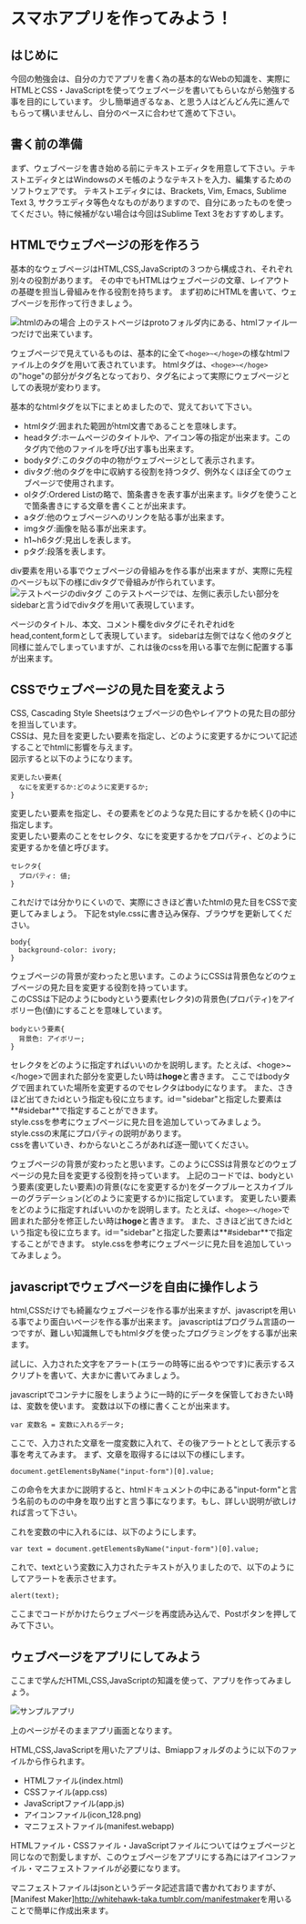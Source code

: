 # スマホアプリを作ってみよう！

## はじめに

 今回の勉強会は、自分の力でアプリを書く為の基本的なWebの知識を、実際にHTMLとCSS・JavaScriptを使ってウェブページを書いてもらいながら勉強する事を目的にしています。
 少し簡単過ぎるなぁ、と思う人はどんどん先に進んでもらって構いませんし、自分のペースに合わせて進めて下さい。

## 書く前の準備

 まず、ウェブページを書き始める前にテキストエディタを用意して下さい。テキストエディタとはWindowsのメモ帳のようなテキストを入力、編集するためのソフトウェアです。
テキストエディタには、Brackets, Vim, Emacs, Sublime Text 3, サクラエディタ等色々なものがありますので、自分にあったものを使ってください。特に候補がない場合は今回はSublime Text 3をおすすめします。

## HTMLでウェブページの形を作ろう

 基本的なウェブページはHTML,CSS,JavaScriptの３つから構成され、それぞれ別々の役割があります。
 その中でもHTMLはウェブページの文章、レイアウトの基礎を担当し骨組みを作る役割を持ちます。
 まず初めにHTMLを書いて、ウェブページを形作って行きましょう。

 ![htmlのみの場合](figure/figure1.png)
 上のテストページはprotoフォルダ内にある、htmlファイル一つだけで出来ています。

 ウェブページで見えているものは、基本的に全て`<hoge>~</hoge>`の様なhtmlファイル上のタグを用いて表されています。
 htmlタグは、`<hoge>~</hoge>`の"hoge"の部分がタグ名となっており、タグ名によって実際にウェブページとしての表現が変わります。
 
 基本的なhtmlタグを以下にまとめましたので、覚えておいて下さい。

 - htmlタグ:囲まれた範囲がhtml文書であることを意味します。
 - headタグ:ホームページのタイトルや、アイコン等の指定が出来ます。このタグ内で他のファイルを呼び出す事も出来ます。
 - bodyタグ:このタグの中の物がウェブページとして表示されます。
 - divタグ:他のタグを中に収納する役割を持つタグ、例外なくほぼ全てのウェブページで使用されます。
 - olタグ:Ordered Listの略で、箇条書きを表す事が出来ます。liタグを使うことで箇条書きにする文章を書くことが出来ます。
 - aタグ:他のウェブページへのリンクを貼る事が出来ます。
 - imgタグ:画像を貼る事が出来ます。
 - h1~h6タグ:見出しを表します。
 - pタグ:段落を表します。

 div要素を用いる事でウェブページの骨組みを作る事が出来ますが、実際に先程のページも以下の様にdivタグで骨組みが作られています。
 ![テストページのdivタグ](figure/figure2.png)
 このテストページでは、左側に表示したい部分をsidebarと言うidでdivタグを用いて表現しています。

 ページのタイトル、本文、コメント欄をdivタグにそれぞれidをhead,content,formとして表現しています。
 sidebarは左側ではなく他のタグと同様に並んでしまっていますが、これは後のcssを用いる事で左側に配置する事が出来ます。

## CSSでウェブページの見た目を変えよう
 CSS, Cascading Style Sheetsはウェブページの色やレイアウトの見た目の部分を担当しています。  
 CSSは、見た目を変更したい要素を指定し、どのように変更するかについて記述することでhtmlに影響を与えます。  
 図示すると以下のようになります。

    変更したい要素{
      なにを変更するか:どのように変更するか;
    }

 変更したい要素を指定し、その要素をどのような見た目にするかを続く{}の中に指定します。  
 変更したい要素のことをセレクタ、なにを変更するかをプロパティ、どのように変更するかを値と呼びます。

    セレクタ{
      プロパティ: 値;
    }

 これだけでは分かりにくいので、実際にさきほど書いたhtmlの見た目をCSSで変更してみましょう。
 下記をstyle.cssに書き込み保存、ブラウザを更新してください。

    body{
      background-color: ivory;
    }

 ウェブページの背景が変わったと思います。このようにCSSは背景色などのウェブページの見た目を変更する役割を持っています。  
 このCSSは下記のようにbodyという要素(セレクタ)の背景色(プロパティ)をアイボリー色(値)にすることを意味しています。
 
    bodyという要素{
      背景色: アイボリー;
    }

 セレクタをどのように指定すればいいのかを説明します。たとえば、\<hoge\>~\</hoge\>で囲まれた部分を変更したい時は**hoge**と書きます。 
 ここではbodyタグで囲まれていた場所を変更するのでセレクタはbodyになります。
 また、さきほど出てきたidという指定も役に立ちます。id＝"sidebar"と指定した要素は**#sidebar**で指定することができます。   
 style.cssを参考にウェブページに見た目を追加していってみましょう。style.cssの末尾にプロパティの説明があります。  
 cssを書いていき、わからないところがあれば逐一聞いてください。

 ウェブページの背景が変わったと思います。このようにCSSは背景などのウェブページの見た目を変更する役割を持っています。
 上記のコードでは、bodyという要素(変更したい要素)の背景(なにを変更するか)をダークブルーとスカイブルーのグラデーション(どのように変更するか)に指定しています。
 変更したい要素をどのように指定すればいいのかを説明します。たとえば、`<hoge>~</hoge>`で囲まれた部分を修正したい時は**hoge**と書きます。
 また、さきほど出てきたidという指定も役に立ちます。id＝"sidebar"と指定した要素は**#sidebar**で指定することができます。
 style.cssを参考にウェブページに見た目を追加していってみましょう。

## javascriptでウェブページを自由に操作しよう

html,CSSだけでも綺麗なウェブページを作る事が出来ますが、javascriptを用いる事でより面白いページを作る事が出来ます。
javascriptはプログラム言語の一つですが、難しい知識無しでもhtmlタグを使ったプログラミングをする事が出来ます。

試しに、入力された文字をアラート(エラーの時等に出るやつです)に表示するスクリプトを書いて、大まかに書いてみましょう。

javascriptでコンテナに服をしまうように一時的にデータを保管しておきたい時は、変数を使います。
変数は以下の様に書くことが出来ます。

    var 変数名 = 変数に入れるデータ;

ここで、入力された文章を一度変数に入れて、その後アラートととして表示する事を考えてみます。
まず、文章を取得するには以下の様にします。

    document.getElementsByName("input-form")[0].value;

この命令を大まかに説明すると、htmlドキュメントの中にある"input-form"と言う名前のものの中身を取り出すと言う事になります。もし、詳しい説明が欲しければ言って下さい。

これを変数の中に入れるには、以下のようにします。

    var text = document.getElementsByName("input-form")[0].value;

これで、textという変数に入力されたテキストが入りましたので、以下のようにしてアラートを表示させます。

    alert(text);

ここまでコードがかけたらウェブページを再度読み込んで、Postボタンを押してみて下さい。

## ウェブページをアプリにしてみよう

ここまで学んだHTML,CSS,JavaScriptの知識を使って、アプリを作ってみましょう。

![サンプルアプリ](figure/figure3.png)

上のページがそのままアプリ画面となります。

HTML,CSS,JavaScriptを用いたアプリは、Bmiappフォルダのように以下のファイルから作られます。

- HTMLファイル(index.html)
- CSSファイル(app.css)
- JavaScriptファイル(app.js)
- アイコンファイル(icon_128.png)
- マニフェストファイル(manifest.webapp)

HTMLファイル・CSSファイル・JavaScriptファイルについてはウェブページと同じなので割愛しますが、このウェブページをアプリにする為にはアイコンファイル・マニフェストファイルが必要になります。

マニフェストファイルはjsonというデータ記述言語で書かれておりますが、[Manifest Maker]<http://whitehawk-taka.tumblr.com/manifestmaker>を用いることで簡単に作成出来ます。
